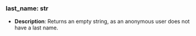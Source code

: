 ### last_name: str

- **Description**: Returns an empty string, as an anonymous user does not have a last name.
